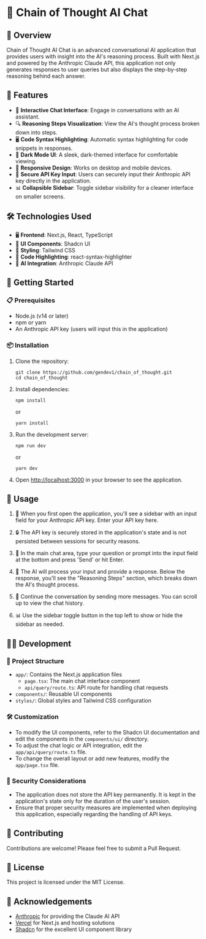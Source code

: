 # 🧠 Chain of Thought AI Chat

## 🌟 Overview

Chain of Thought AI Chat is an advanced conversational AI application that provides users with insight into the AI's reasoning process. Built with Next.js and powered by the Anthropic Claude API, this application not only generates responses to user queries but also displays the step-by-step reasoning behind each answer.

## 🚀 Features

-   💬 **Interactive Chat Interface**: Engage in conversations with an AI assistant.
-   🔍 **Reasoning Steps Visualization**: View the AI's thought process broken down into steps.
-   🖥️ **Code Syntax Highlighting**: Automatic syntax highlighting for code snippets in responses.
-   🌙 **Dark Mode UI**: A sleek, dark-themed interface for comfortable viewing.
-   📱 **Responsive Design**: Works on desktop and mobile devices.
-   🔑 **Secure API Key Input**: Users can securely input their Anthropic API key directly in the application.
-   📊 **Collapsible Sidebar**: Toggle sidebar visibility for a cleaner interface on smaller screens.

## 🛠️ Technologies Used

-   🖥️ **Frontend**: Next.js, React, TypeScript
-   🧩 **UI Components**: Shadcn UI
-   🎨 **Styling**: Tailwind CSS
-   🌈 **Code Highlighting**: react-syntax-highlighter
-   🤖 **AI Integration**: Anthropic Claude API

## 🏁 Getting Started

### 📋 Prerequisites

-   Node.js (v14 or later)
-   npm or yarn
-   An Anthropic API key (users will input this in the application)

### 📦 Installation

1. Clone the repository:

    ```
    git clone https://github.com/gendev1/chain_of_thought.git
    cd chain_of_thought
    ```

2. Install dependencies:

    ```
    npm install
    ```

    or

    ```
    yarn install
    ```

3. Run the development server:

    ```
    npm run dev
    ```

    or

    ```
    yarn dev
    ```

4. Open [http://localhost:3000](http://localhost:3000) in your browser to see the application.

## 📘 Usage

1. 🔑 When you first open the application, you'll see a sidebar with an input field for your Anthropic API key. Enter your API key here.

2. 🔒 The API key is securely stored in the application's state and is not persisted between sessions for security reasons.

3. 💬 In the main chat area, type your question or prompt into the input field at the bottom and press 'Send' or hit Enter.

4. 🤔 The AI will process your input and provide a response. Below the response, you'll see the "Reasoning Steps" section, which breaks down the AI's thought process.

5. 🔄 Continue the conversation by sending more messages. You can scroll up to view the chat history.

6. 📊 Use the sidebar toggle button in the top left to show or hide the sidebar as needed.

## 👨‍💻 Development

### 📁 Project Structure

-   `app/`: Contains the Next.js application files
    -   `page.tsx`: The main chat interface component
    -   `api/query/route.ts`: API route for handling chat requests
-   `components/`: Reusable UI components
-   `styles/`: Global styles and Tailwind CSS configuration

### 🛠️ Customization

-   To modify the UI components, refer to the Shadcn UI documentation and edit the components in the `components/ui/` directory.
-   To adjust the chat logic or API integration, edit the `app/api/query/route.ts` file.
-   To change the overall layout or add new features, modify the `app/page.tsx` file.

### 🔐 Security Considerations

-   The application does not store the API key permanently. It is kept in the application's state only for the duration of the user's session.
-   Ensure that proper security measures are implemented when deploying this application, especially regarding the handling of API keys.

## 🤝 Contributing

Contributions are welcome! Please feel free to submit a Pull Request.

## 📄 License

This project is licensed under the MIT License.

## 🙏 Acknowledgements

-   [Anthropic](https://www.anthropic.com/) for providing the Claude AI API
-   [Vercel](https://vercel.com/) for Next.js and hosting solutions
-   [Shadcn](https://ui.shadcn.com/) for the excellent UI component library
